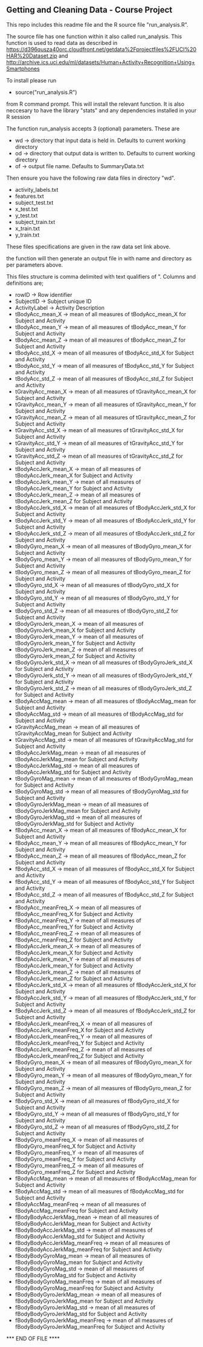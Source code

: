 ## Getting and Cleaning Data - Course Project

This repo includes this readme file and the R source file "run_analysis.R".

The source file has one function within it also called run_analysis.  This function is used to read data 
as described in 
https://d396qusza40orc.cloudfront.net/getdata%2Fprojectfiles%2FUCI%20HAR%20Dataset.zip 
and 
http://archive.ics.uci.edu/ml/datasets/Human+Activity+Recognition+Using+Smartphones 

To install please run 

* source("run_analysis.R")

from R command prompt.  This will install the relevant function. It is also neccesary to have 
the library "stats" and any dependencies installed in your R session

The function run_analysis accepts 3 (optional) parameters.  These are

* wd -> directory that input data is held in.  Defaults to current working directory
* od -> directory that output data is written to.   Defaults to current working directory
* of -> output file name.  Defaults to SummaryData.txt

Then ensure you have the following raw data files in directory "wd".

* activity_labels.txt
* features.txt
* subject_test.txt
* x_test.txt
* y_test.txt
* subject_train.txt
* x_train.txt
* y_train.txt

These files specifications are given in the raw data set link above.

the function will then generate an output file in with name and directory as per parameters above.

This files structure is comma delimited with text qualifiers of ".  Columns and definitions are;

 * rowID -> Row identifier
 * SubjectID -> Subject unique ID
 * ActivityLabel -> Activity Description
 * tBodyAcc_mean_X -> mean of all measures of tBodyAcc_mean_X for Subject and Activity
 * tBodyAcc_mean_Y -> mean of all measures of tBodyAcc_mean_Y for Subject and Activity
 * tBodyAcc_mean_Z -> mean of all measures of tBodyAcc_mean_Z for Subject and Activity
 * tBodyAcc_std_X -> mean of all measures of tBodyAcc_std_X for Subject and Activity
 * tBodyAcc_std_Y -> mean of all measures of tBodyAcc_std_Y for Subject and Activity
 * tBodyAcc_std_Z -> mean of all measures of tBodyAcc_std_Z for Subject and Activity
 * tGravityAcc_mean_X -> mean of all measures of tGravityAcc_mean_X for Subject and Activity
 * tGravityAcc_mean_Y -> mean of all measures of tGravityAcc_mean_Y for Subject and Activity
 * tGravityAcc_mean_Z -> mean of all measures of tGravityAcc_mean_Z for Subject and Activity
 * tGravityAcc_std_X -> mean of all measures of tGravityAcc_std_X for Subject and Activity
 * tGravityAcc_std_Y -> mean of all measures of tGravityAcc_std_Y for Subject and Activity
 * tGravityAcc_std_Z -> mean of all measures of tGravityAcc_std_Z for Subject and Activity
 * tBodyAccJerk_mean_X -> mean of all measures of tBodyAccJerk_mean_X for Subject and Activity
 * tBodyAccJerk_mean_Y -> mean of all measures of tBodyAccJerk_mean_Y for Subject and Activity
 * tBodyAccJerk_mean_Z -> mean of all measures of tBodyAccJerk_mean_Z for Subject and Activity
 * tBodyAccJerk_std_X -> mean of all measures of tBodyAccJerk_std_X for Subject and Activity
 * tBodyAccJerk_std_Y -> mean of all measures of tBodyAccJerk_std_Y for Subject and Activity
 * tBodyAccJerk_std_Z -> mean of all measures of tBodyAccJerk_std_Z for Subject and Activity
 * tBodyGyro_mean_X -> mean of all measures of tBodyGyro_mean_X for Subject and Activity
 * tBodyGyro_mean_Y -> mean of all measures of tBodyGyro_mean_Y for Subject and Activity
 * tBodyGyro_mean_Z -> mean of all measures of tBodyGyro_mean_Z for Subject and Activity
 * tBodyGyro_std_X -> mean of all measures of tBodyGyro_std_X for Subject and Activity
 * tBodyGyro_std_Y -> mean of all measures of tBodyGyro_std_Y for Subject and Activity
 * tBodyGyro_std_Z -> mean of all measures of tBodyGyro_std_Z for Subject and Activity
 * tBodyGyroJerk_mean_X -> mean of all measures of tBodyGyroJerk_mean_X for Subject and Activity
 * tBodyGyroJerk_mean_Y -> mean of all measures of tBodyGyroJerk_mean_Y for Subject and Activity
 * tBodyGyroJerk_mean_Z -> mean of all measures of tBodyGyroJerk_mean_Z for Subject and Activity
 * tBodyGyroJerk_std_X -> mean of all measures of tBodyGyroJerk_std_X for Subject and Activity
 * tBodyGyroJerk_std_Y -> mean of all measures of tBodyGyroJerk_std_Y for Subject and Activity
 * tBodyGyroJerk_std_Z -> mean of all measures of tBodyGyroJerk_std_Z for Subject and Activity
 * tBodyAccMag_mean -> mean of all measures of tBodyAccMag_mean for Subject and Activity
 * tBodyAccMag_std -> mean of all measures of tBodyAccMag_std for Subject and Activity
 * tGravityAccMag_mean -> mean of all measures of tGravityAccMag_mean for Subject and Activity
 * tGravityAccMag_std -> mean of all measures of tGravityAccMag_std for Subject and Activity
 * tBodyAccJerkMag_mean -> mean of all measures of tBodyAccJerkMag_mean for Subject and Activity
 * tBodyAccJerkMag_std -> mean of all measures of tBodyAccJerkMag_std for Subject and Activity
 * tBodyGyroMag_mean -> mean of all measures of tBodyGyroMag_mean for Subject and Activity
 * tBodyGyroMag_std -> mean of all measures of tBodyGyroMag_std for Subject and Activity
 * tBodyGyroJerkMag_mean -> mean of all measures of tBodyGyroJerkMag_mean for Subject and Activity
 * tBodyGyroJerkMag_std -> mean of all measures of tBodyGyroJerkMag_std for Subject and Activity
 * fBodyAcc_mean_X -> mean of all measures of fBodyAcc_mean_X for Subject and Activity
 * fBodyAcc_mean_Y -> mean of all measures of fBodyAcc_mean_Y for Subject and Activity
 * fBodyAcc_mean_Z -> mean of all measures of fBodyAcc_mean_Z for Subject and Activity
 * fBodyAcc_std_X -> mean of all measures of fBodyAcc_std_X for Subject and Activity
 * fBodyAcc_std_Y -> mean of all measures of fBodyAcc_std_Y for Subject and Activity
 * fBodyAcc_std_Z -> mean of all measures of fBodyAcc_std_Z for Subject and Activity
 * fBodyAcc_meanFreq_X -> mean of all measures of fBodyAcc_meanFreq_X for Subject and Activity
 * fBodyAcc_meanFreq_Y -> mean of all measures of fBodyAcc_meanFreq_Y for Subject and Activity
 * fBodyAcc_meanFreq_Z -> mean of all measures of fBodyAcc_meanFreq_Z for Subject and Activity
 * fBodyAccJerk_mean_X -> mean of all measures of fBodyAccJerk_mean_X for Subject and Activity
 * fBodyAccJerk_mean_Y -> mean of all measures of fBodyAccJerk_mean_Y for Subject and Activity
 * fBodyAccJerk_mean_Z -> mean of all measures of fBodyAccJerk_mean_Z for Subject and Activity
 * fBodyAccJerk_std_X -> mean of all measures of fBodyAccJerk_std_X for Subject and Activity
 * fBodyAccJerk_std_Y -> mean of all measures of fBodyAccJerk_std_Y for Subject and Activity
 * fBodyAccJerk_std_Z -> mean of all measures of fBodyAccJerk_std_Z for Subject and Activity
 * fBodyAccJerk_meanFreq_X -> mean of all measures of fBodyAccJerk_meanFreq_X for Subject and Activity
 * fBodyAccJerk_meanFreq_Y -> mean of all measures of fBodyAccJerk_meanFreq_Y for Subject and Activity
 * fBodyAccJerk_meanFreq_Z -> mean of all measures of fBodyAccJerk_meanFreq_Z for Subject and Activity
 * fBodyGyro_mean_X -> mean of all measures of fBodyGyro_mean_X for Subject and Activity
 * fBodyGyro_mean_Y -> mean of all measures of fBodyGyro_mean_Y for Subject and Activity
 * fBodyGyro_mean_Z -> mean of all measures of fBodyGyro_mean_Z for Subject and Activity
 * fBodyGyro_std_X -> mean of all measures of fBodyGyro_std_X for Subject and Activity
 * fBodyGyro_std_Y -> mean of all measures of fBodyGyro_std_Y for Subject and Activity
 * fBodyGyro_std_Z -> mean of all measures of fBodyGyro_std_Z for Subject and Activity
 * fBodyGyro_meanFreq_X -> mean of all measures of fBodyGyro_meanFreq_X for Subject and Activity
 * fBodyGyro_meanFreq_Y -> mean of all measures of fBodyGyro_meanFreq_Y for Subject and Activity
 * fBodyGyro_meanFreq_Z -> mean of all measures of fBodyGyro_meanFreq_Z for Subject and Activity
 * fBodyAccMag_mean -> mean of all measures of fBodyAccMag_mean for Subject and Activity
 * fBodyAccMag_std -> mean of all measures of fBodyAccMag_std for Subject and Activity
 * fBodyAccMag_meanFreq -> mean of all measures of fBodyAccMag_meanFreq for Subject and Activity
 * fBodyBodyAccJerkMag_mean -> mean of all measures of fBodyBodyAccJerkMag_mean for Subject and Activity
 * fBodyBodyAccJerkMag_std -> mean of all measures of fBodyBodyAccJerkMag_std for Subject and Activity
 * fBodyBodyAccJerkMag_meanFreq -> mean of all measures of fBodyBodyAccJerkMag_meanFreq for Subject and Activity
 * fBodyBodyGyroMag_mean -> mean of all measures of fBodyBodyGyroMag_mean for Subject and Activity
 * fBodyBodyGyroMag_std -> mean of all measures of fBodyBodyGyroMag_std for Subject and Activity
 * fBodyBodyGyroMag_meanFreq -> mean of all measures of fBodyBodyGyroMag_meanFreq for Subject and Activity
 * fBodyBodyGyroJerkMag_mean -> mean of all measures of fBodyBodyGyroJerkMag_mean for Subject and Activity
 * fBodyBodyGyroJerkMag_std -> mean of all measures of fBodyBodyGyroJerkMag_std for Subject and Activity
 * fBodyBodyGyroJerkMag_meanFreq -> mean of all measures of fBodyBodyGyroJerkMag_meanFreq for Subject and Activity


*** END OF FILE ****